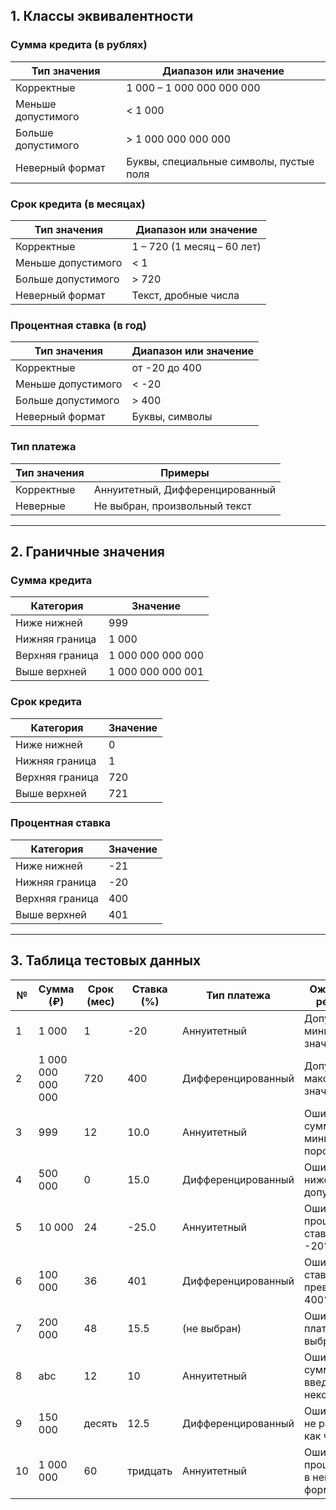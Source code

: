## **1. Классы эквивалентности**

### **Сумма кредита (в рублях)**
| Тип значения            | Диапазон или значение                  |
|------------------------|----------------------------------------|
| Корректные             | 1 000 – 1 000 000 000 000              |
| Меньше допустимого     | < 1 000                                |
| Больше допустимого     | > 1 000 000 000 000                    |
| Неверный формат        | Буквы, специальные символы, пустые поля |

### **Срок кредита (в месяцах)**
| Тип значения            | Диапазон или значение           |
|------------------------|----------------------------------|
| Корректные             | 1 – 720 (1 месяц – 60 лет)       |
| Меньше допустимого     | < 1                              |
| Больше допустимого     | > 720                            |
| Неверный формат        | Текст, дробные числа             |

### **Процентная ставка (в год)**
| Тип значения            | Диапазон или значение      |
|------------------------|-----------------------------|
| Корректные             | от -20 до 400               |
| Меньше допустимого     | < -20                       |
| Больше допустимого     | > 400                       |
| Неверный формат        | Буквы, символы              |

### **Тип платежа**
| Тип значения            | Примеры                          |
|------------------------|----------------------------------|
| Корректные             | Аннуитетный, Дифференцированный |
| Неверные               | Не выбран, произвольный текст   |

---

## **2. Граничные значения**

### **Сумма кредита**
| Категория         | Значение             |
|-------------------|----------------------|
| Ниже нижней       | 999                  |
| Нижняя граница    | 1 000                |
| Верхняя граница   | 1 000 000 000 000    |
| Выше верхней      | 1 000 000 000 001    |

### **Срок кредита**
| Категория         | Значение    |
|-------------------|-------------|
| Ниже нижней       | 0           |
| Нижняя граница    | 1           |
| Верхняя граница   | 720         |
| Выше верхней      | 721         |

### **Процентная ставка**
| Категория         | Значение    |
|-------------------|-------------|
| Ниже нижней       | -21         |
| Нижняя граница    | -20         |
| Верхняя граница   | 400         |
| Выше верхней      | 401         |

---

## **3. Таблица тестовых данных**

| №  | Сумма (₽)             | Срок (мес) | Ставка (%) | Тип платежа        | Ожидаемый результат                                   |
|----|------------------------|------------|------------|---------------------|--------------------------------------------------------|
| 1  | 1 000                  | 1          | -20        | Аннуитетный         | Допустимые минимальные значения                       |
| 2  | 1 000 000 000 000      | 720        | 400        | Дифференцированный  | Допустимые максимальные значения                      |
| 3  | 999                    | 12         | 10.0       | Аннуитетный         | Ошибка: сумма ниже минимального порога               |
| 4  | 500 000                | 0          | 15.0       | Дифференцированный  | Ошибка: срок ниже допустимого                        |
| 5  | 10 000                 | 24         | -25.0      | Аннуитетный         | Ошибка: процентная ставка ниже -20%                 |
| 6  | 100 000                | 36         | 401        | Дифференцированный  | Ошибка: ставка превышает 400%                       |
| 7  | 200 000                | 48         | 15.5       | (не выбран)         | Ошибка: тип платежа не выбран                       |
| 8  | abc                    | 12         | 10         | Аннуитетный         | Ошибка: сумма введена некорректно                   |
| 9  | 150 000                | десять     | 12.5       | Дифференцированный  | Ошибка: срок не распознан как число                 |
| 10 | 1 000 000              | 60         | тридцать   | Аннуитетный         | Ошибка: процент задан в неверном формате            |
